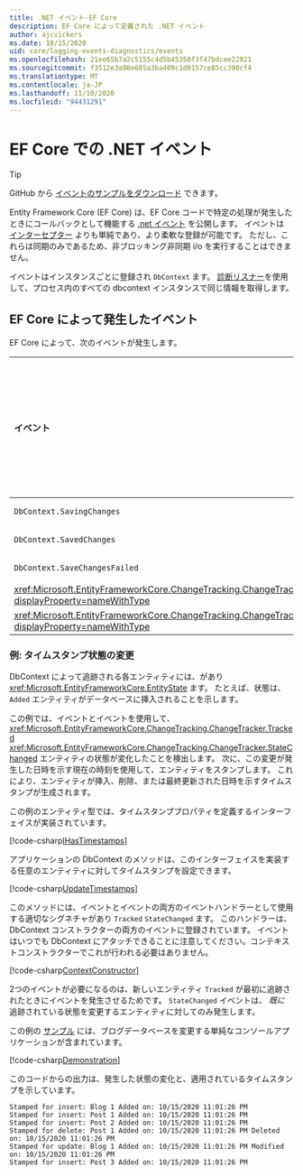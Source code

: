 ```yaml
---
title: .NET イベント-EF Core
description: EF Core によって定義された .NET イベント
author: ajcvickers
ms.date: 10/15/2020
uid: core/logging-events-diagnostics/events
ms.openlocfilehash: 21ee65b7a2c5155c4d5b45350f3f47bdcee22921
ms.sourcegitcommit: f3512e3a98e685a3ba409c1d0157ce85cc390cf4
ms.translationtype: MT
ms.contentlocale: ja-JP
ms.lasthandoff: 11/10/2020
ms.locfileid: "94431291"
---
```

# <a name="net-events-in-ef-core"></a>EF Core での .NET イベント

> [!TIP]  
> GitHub から [イベントのサンプルをダウンロード](https://github.com/dotnet/EntityFramework.Docs/tree/master/samples/core/Miscellaneous/Events) できます。

Entity Framework Core (EF Core) は、EF Core コードで特定の処理が発生したときにコールバックとして機能する [.net イベント](/dotnet/standard/events/) を公開します。 イベントは [インターセプター](xref:core/logging-events-diagnostics/interceptors) よりも単純であり、より柔軟な登録が可能です。 ただし、これらは同期のみであるため、非ブロッキング非同期 i/o を実行することはできません。

イベントはインスタンスごとに登録され `DbContext` ます。 [診断リスナー](xref:core/logging-events-diagnostics/diagnostic-listeners)を使用して、プロセス内のすべての dbcontext インスタンスで同じ情報を取得します。

## <a name="events-raised-by-ef-core"></a>EF Core によって発生したイベント

EF Core によって、次のイベントが発生します。

| イベント | 導入されたバージョン | 発生した場合
|:------|--------------------|-------
| `DbContext.SavingChanges` <!-- Issue #2748 -->| 5.0 | またはの開始時 <xref:Microsoft.EntityFrameworkCore.DbContext.SaveChanges%2A><xref:Microsoft.EntityFrameworkCore.DbContext.SaveChangesAsync%2A>
| `DbContext.SavedChanges`  <!-- Issue #2748 -->| 5.0 | 成功した場合、 <xref:Microsoft.EntityFrameworkCore.DbContext.SaveChanges%2A> または <xref:Microsoft.EntityFrameworkCore.DbContext.SaveChangesAsync%2A>
| `DbContext.SaveChangesFailed`  <!-- Issue #2748 -->| 5.0 | 失敗したまたはの終了時 <xref:Microsoft.EntityFrameworkCore.DbContext.SaveChanges%2A><xref:Microsoft.EntityFrameworkCore.DbContext.SaveChangesAsync%2A>
| <xref:Microsoft.EntityFrameworkCore.ChangeTracking.ChangeTracker.Tracked?displayProperty=nameWithType> | 2.1 | エンティティがコンテキストによって追跡される場合
| <xref:Microsoft.EntityFrameworkCore.ChangeTracking.ChangeTracker.StateChanged?displayProperty=nameWithType> | 2.1 | 追跡対象のエンティティの状態が変化したとき

### <a name="example-timestamp-state-changes"></a>例: タイムスタンプ状態の変更

DbContext によって追跡される各エンティティには、があり <xref:Microsoft.EntityFrameworkCore.EntityState> ます。 たとえば、状態は、 `Added` エンティティがデータベースに挿入されることを示します。

この例では、イベントとイベントを使用して、 <xref:Microsoft.EntityFrameworkCore.ChangeTracking.ChangeTracker.Tracked> <xref:Microsoft.EntityFrameworkCore.ChangeTracking.ChangeTracker.StateChanged> エンティティの状態が変化したことを検出します。 次に、この変更が発生した日時を示す現在の時刻を使用して、エンティティをスタンプします。 これにより、エンティティが挿入、削除、または最終更新された日時を示すタイムスタンプが生成されます。

この例のエンティティ型では、タイムスタンププロパティを定義するインターフェイスが実装されています。

<!--
public interface IHasTimestamps
{
    DateTime? Added { get; set; }
    DateTime? Deleted { get; set; }
    DateTime? Modified { get; set; }
}
-->
[!code-csharp[IHasTimestamps](../../../samples/core/Miscellaneous/Events/Program.cs?name=IHasTimestamps)]

アプリケーションの DbContext のメソッドは、このインターフェイスを実装する任意のエンティティに対してタイムスタンプを設定できます。

<!--
    private static void UpdateTimestamps(object sender, EntityEntryEventArgs e)
    {
        if (e.Entry.Entity is IHasTimestamps entityWithTimestamps)
        {
            switch (e.Entry.State)
            {
                case EntityState.Deleted:
                    entityWithTimestamps.Deleted = DateTime.UtcNow;
                    Console.WriteLine($"Stamped for delete: {e.Entry.Entity}");
                    break;
                case EntityState.Modified:
                    entityWithTimestamps.Modified = DateTime.UtcNow;
                    Console.WriteLine($"Stamped for update: {e.Entry.Entity}");
                    break;
                case EntityState.Added:
                    entityWithTimestamps.Added = DateTime.UtcNow;
                    Console.WriteLine($"Stamped for insert: {e.Entry.Entity}");
                    break;
            }
        }
    }
-->
[!code-csharp[UpdateTimestamps](../../../samples/core/Miscellaneous/Events/Program.cs?name=UpdateTimestamps)]

このメソッドには、イベントとイベントの両方のイベントハンドラーとして使用する適切なシグネチャがあり `Tracked` `StateChanged` ます。 このハンドラーは、DbContext コンストラクターの両方のイベントに登録されています。 イベントはいつでも DbContext にアタッチできることに注意してください。コンテキストコンストラクターでこれが行われる必要はありません。

<!--
    public BlogsContext()
    {
        ChangeTracker.StateChanged += UpdateTimestamps;
        ChangeTracker.Tracked += UpdateTimestamps;
    }
-->
[!code-csharp[ContextConstructor](../../../samples/core/Miscellaneous/Events/Program.cs?name=ContextConstructor)]

2つのイベントが必要になるのは、新しいエンティティ `Tracked` が最初に追跡されたときにイベントを発生させるためです。 `StateChanged` イベントは、 _既に_ 追跡されている状態を変更するエンティティに対してのみ発生します。

この例の [サンプル](https://github.com/dotnet/EntityFramework.Docs/tree/master/samples/core/Miscellaneous/Events) には、ブログデータベースを変更する単純なコンソールアプリケーションが含まれています。

<!--
        using (var context = new BlogsContext())
        {
            context.Database.EnsureDeleted();
            context.Database.EnsureCreated();
            
            context.Add(
                new Blog
                {
                    Id = 1,
                    Name = "EF Blog",
                    Posts =
                    {
                        new Post { Id = 1, Title = "EF Core 3.1!" },
                        new Post { Id = 2, Title = "EF Core 5.0!" }
                    }
                });

            context.SaveChanges();
        }

        using (var context = new BlogsContext())
        {
            var blog = context.Blogs.Include(e => e.Posts).Single();

            blog.Name = "EF Core Blog";
            context.Remove(blog.Posts.First());
            blog.Posts.Add(new Post { Id = 3, Title = "EF Core 6.0!" });

            context.SaveChanges();
        }
-->
[!code-csharp[Demonstration](../../../samples/core/Miscellaneous/Events/Program.cs?name=Demonstration)]

このコードからの出力は、発生した状態の変化と、適用されているタイムスタンプを示しています。

```output
Stamped for insert: Blog 1 Added on: 10/15/2020 11:01:26 PM
Stamped for insert: Post 1 Added on: 10/15/2020 11:01:26 PM
Stamped for insert: Post 2 Added on: 10/15/2020 11:01:26 PM
Stamped for delete: Post 1 Added on: 10/15/2020 11:01:26 PM Deleted on: 10/15/2020 11:01:26 PM
Stamped for update: Blog 1 Added on: 10/15/2020 11:01:26 PM Modified on: 10/15/2020 11:01:26 PM
Stamped for insert: Post 3 Added on: 10/15/2020 11:01:26 PM
```
